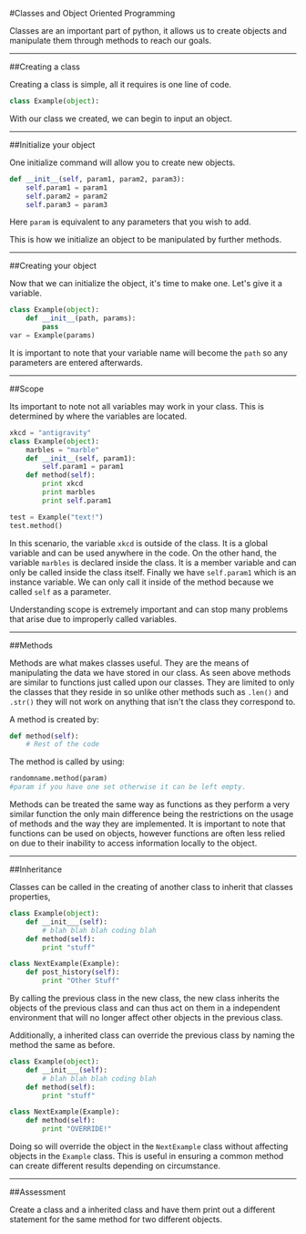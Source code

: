 #Classes and Object Oriented Programming

Classes are an important part of python, it allows us to create objects and manipulate them through methods to reach our goals.


----------

##Creating a class

Creating a class is simple, all it requires is one line of code.
``` python
class Example(object):
```
With our class we created, we can begin to input an object.

----------


##Initialize your object

One initialize command will allow you to create new objects.
``` python
def __init__(self, param1, param2, param3):
	self.param1 = param1
	self.param2 = param2
	self.param3 = param3
```
Here `param` is equivalent to any parameters that you wish to add.

This is how we initialize an object to be manipulated by further methods.

----------

##Creating your object

Now that we can initialize the object, it's time to make one. Let's give it a variable.
``` python
class Example(object):
	def __init__(path, params):
		pass
var = Example(params)
```
It is important to note that your variable name will become the `path` so any parameters are entered afterwards.

----------


##Scope

Its important to note not all variables may work in your class. This is determined by where the variables are located.
``` python
xkcd = "antigravity"
class Example(object):
	marbles = "marble"
	def __init__(self, param1):
		self.param1 = param1
	def method(self):
		print xkcd
		print marbles
		print self.param1

test = Example("text!")
test.method()
```
In this scenario, the variable `xkcd` is outside of the class. It is a global variable and can be used anywhere in the code. On the other hand, the variable `marbles` is declared inside the class. It is a member variable and can only be called inside the class itself. Finally we have `self.param1` which is an instance variable. We can only call it inside of the method because we called `self` as a parameter.

Understanding scope is extremely important and can stop many problems that arise due to improperly called variables.


----------


##Methods

Methods are what makes classes useful. They are the means of manipulating the data we have stored in our class. As seen above methods are similar to functions just called upon our classes. They are limited to only the classes that they reside in so unlike other methods such as `.len()` and `.str()` they will not work on anything that isn't the class they correspond to.

A method is created by:
``` python
def method(self):
	# Rest of the code
```
The method is called by using:
``` python
randomname.method(param)
#param if you have one set otherwise it can be left empty.
```

Methods can be treated the same way as functions as they perform a very similar function the only main difference being the restrictions on the usage of methods and the way they are implemented. It is important to note that functions can be used on objects, however functions are often less relied on due to their inability to access information locally to the object.


----------


##Inheritance

Classes can be called in the creating of another class to inherit that classes properties,

``` python
class Example(object):
	def __init___(self):
		# blah blah blah coding blah
	def method(self):
		print "stuff"

class NextExample(Example):
	def post_history(self):
		print "Other Stuff"
```
By calling the previous class in the new class, the new class inherits the objects of the previous class and can thus act on them in a independent environment that will no longer affect other objects in the previous class.

Additionally, a inherited class can override the previous class by naming the method the same as before.

``` python
class Example(object):
	def __init___(self):
		# blah blah blah coding blah
	def method(self):
		print "stuff"

class NextExample(Example):
	def method(self):
		print "OVERRIDE!"
```
Doing so will override the object in the `NextExample` class without affecting objects in the `Example` class. This is useful in ensuring a common method can create different results depending on circumstance.


----------

##Assessment

Create a class and a inherited class and have them print out a different statement for the same method for two different objects.
